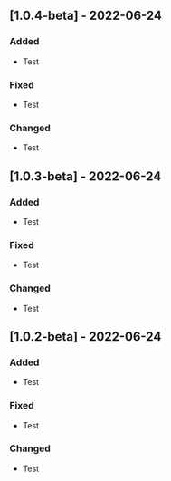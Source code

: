## [1.0.4-beta] - 2022-06-24

### Added
- Test

### Fixed
- Test

### Changed
- Test

## [1.0.3-beta] - 2022-06-24

### Added
- Test

### Fixed
- Test

### Changed
- Test

## [1.0.2-beta] - 2022-06-24

### Added
- Test

### Fixed
- Test

### Changed
- Test